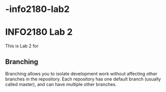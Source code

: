 # -info2180-lab2
# INFO2180 Lab 2
This is Lab 2 for <Your Name>
## Branching
Branching allows you to isolate development work without
affecting other branches in the repository. Each repository
has one default branch (usually called master), and can have
multiple other branches.